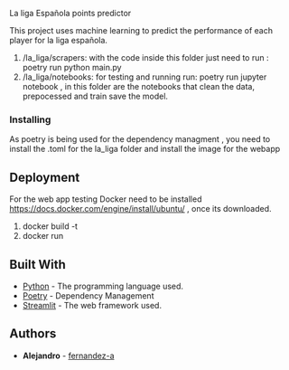 La liga Española points predictor

This project uses machine learning to predict the performance of each player for la liga española.

1. /la_liga/scrapers: with the code inside this folder just need to run : poetry run python main.py
2. /la_liga/notebooks: for testing and running run: poetry run jupyter notebook , in this folder are the notebooks that clean the data, prepocessed and train save the model.

### Installing

As poetry is being used for the dependency managment , you need to install the .toml for the la_liga folder and install the image for the webapp



## Deployment

For the web app testing Docker need to be installed https://docs.docker.com/engine/install/ubuntu/ , once its downloaded.

1. docker build -t <image name>
2. docker run <image name>

## Built With

* [Python](https://www.python.org/) - The programming language used.
* [Poetry](https://python-poetry.org/) - Dependency Management
* [Streamlit](https://streamlit.io/) - The web framework used.

## Authors

* **Alejandro** - [fernandez-a](https://github.com/fernandez-a)
